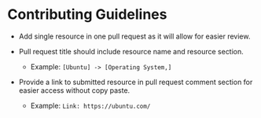 # Contributing Guidelines

- Add single resource in one pull request as it will allow for easier review.

- Pull request title should include resource name and resource section.
  - Example: `[Ubuntu] -> [Operating System,]`

- Provide a link to submitted resource in pull request comment section for easier access without copy paste.
  - Example: `Link: https://ubuntu.com/`
